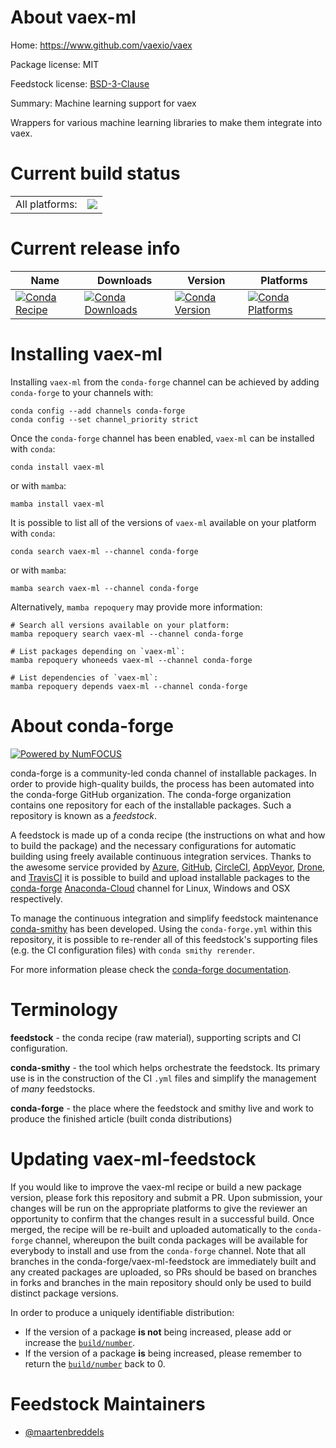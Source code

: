 About vaex-ml
=============

Home: https://www.github.com/vaexio/vaex

Package license: MIT

Feedstock license: [BSD-3-Clause](https://github.com/conda-forge/vaex-ml-feedstock/blob/main/LICENSE.txt)

Summary: Machine learning support for vaex

Wrappers for various machine learning libraries to make them integrate into
vaex.


Current build status
====================


<table><tr><td>All platforms:</td>
    <td>
      <a href="https://dev.azure.com/conda-forge/feedstock-builds/_build/latest?definitionId=7057&branchName=main">
        <img src="https://dev.azure.com/conda-forge/feedstock-builds/_apis/build/status/vaex-ml-feedstock?branchName=main">
      </a>
    </td>
  </tr>
</table>

Current release info
====================

| Name | Downloads | Version | Platforms |
| --- | --- | --- | --- |
| [![Conda Recipe](https://img.shields.io/badge/recipe-vaex--ml-green.svg)](https://anaconda.org/conda-forge/vaex-ml) | [![Conda Downloads](https://img.shields.io/conda/dn/conda-forge/vaex-ml.svg)](https://anaconda.org/conda-forge/vaex-ml) | [![Conda Version](https://img.shields.io/conda/vn/conda-forge/vaex-ml.svg)](https://anaconda.org/conda-forge/vaex-ml) | [![Conda Platforms](https://img.shields.io/conda/pn/conda-forge/vaex-ml.svg)](https://anaconda.org/conda-forge/vaex-ml) |

Installing vaex-ml
==================

Installing `vaex-ml` from the `conda-forge` channel can be achieved by adding `conda-forge` to your channels with:

```
conda config --add channels conda-forge
conda config --set channel_priority strict
```

Once the `conda-forge` channel has been enabled, `vaex-ml` can be installed with `conda`:

```
conda install vaex-ml
```

or with `mamba`:

```
mamba install vaex-ml
```

It is possible to list all of the versions of `vaex-ml` available on your platform with `conda`:

```
conda search vaex-ml --channel conda-forge
```

or with `mamba`:

```
mamba search vaex-ml --channel conda-forge
```

Alternatively, `mamba repoquery` may provide more information:

```
# Search all versions available on your platform:
mamba repoquery search vaex-ml --channel conda-forge

# List packages depending on `vaex-ml`:
mamba repoquery whoneeds vaex-ml --channel conda-forge

# List dependencies of `vaex-ml`:
mamba repoquery depends vaex-ml --channel conda-forge
```


About conda-forge
=================

[![Powered by
NumFOCUS](https://img.shields.io/badge/powered%20by-NumFOCUS-orange.svg?style=flat&colorA=E1523D&colorB=007D8A)](https://numfocus.org)

conda-forge is a community-led conda channel of installable packages.
In order to provide high-quality builds, the process has been automated into the
conda-forge GitHub organization. The conda-forge organization contains one repository
for each of the installable packages. Such a repository is known as a *feedstock*.

A feedstock is made up of a conda recipe (the instructions on what and how to build
the package) and the necessary configurations for automatic building using freely
available continuous integration services. Thanks to the awesome service provided by
[Azure](https://azure.microsoft.com/en-us/services/devops/), [GitHub](https://github.com/),
[CircleCI](https://circleci.com/), [AppVeyor](https://www.appveyor.com/),
[Drone](https://cloud.drone.io/welcome), and [TravisCI](https://travis-ci.com/)
it is possible to build and upload installable packages to the
[conda-forge](https://anaconda.org/conda-forge) [Anaconda-Cloud](https://anaconda.org/)
channel for Linux, Windows and OSX respectively.

To manage the continuous integration and simplify feedstock maintenance
[conda-smithy](https://github.com/conda-forge/conda-smithy) has been developed.
Using the ``conda-forge.yml`` within this repository, it is possible to re-render all of
this feedstock's supporting files (e.g. the CI configuration files) with ``conda smithy rerender``.

For more information please check the [conda-forge documentation](https://conda-forge.org/docs/).

Terminology
===========

**feedstock** - the conda recipe (raw material), supporting scripts and CI configuration.

**conda-smithy** - the tool which helps orchestrate the feedstock.
                   Its primary use is in the construction of the CI ``.yml`` files
                   and simplify the management of *many* feedstocks.

**conda-forge** - the place where the feedstock and smithy live and work to
                  produce the finished article (built conda distributions)


Updating vaex-ml-feedstock
==========================

If you would like to improve the vaex-ml recipe or build a new
package version, please fork this repository and submit a PR. Upon submission,
your changes will be run on the appropriate platforms to give the reviewer an
opportunity to confirm that the changes result in a successful build. Once
merged, the recipe will be re-built and uploaded automatically to the
`conda-forge` channel, whereupon the built conda packages will be available for
everybody to install and use from the `conda-forge` channel.
Note that all branches in the conda-forge/vaex-ml-feedstock are
immediately built and any created packages are uploaded, so PRs should be based
on branches in forks and branches in the main repository should only be used to
build distinct package versions.

In order to produce a uniquely identifiable distribution:
 * If the version of a package **is not** being increased, please add or increase
   the [``build/number``](https://docs.conda.io/projects/conda-build/en/latest/resources/define-metadata.html#build-number-and-string).
 * If the version of a package **is** being increased, please remember to return
   the [``build/number``](https://docs.conda.io/projects/conda-build/en/latest/resources/define-metadata.html#build-number-and-string)
   back to 0.

Feedstock Maintainers
=====================

* [@maartenbreddels](https://github.com/maartenbreddels/)

